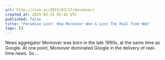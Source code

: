 ```yaml
---
url: http://ricm.ac/2015/03/17/moreover/
created_at: 2015-03-25 05:42 UTC
published: false
title: 'Paradise Lost: How Moreover Won & Lost The Real-Time Web'
tags: []
---
```


News aggregator Moreover was born in the late 1990s, at the same time as Google. At one point, Moreover dominated Google in the delivery of real-time news. So…
